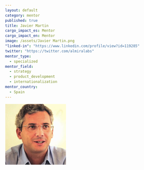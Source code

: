 ```yaml
---
layout: default
category: mentor
published: true
title: Javier Martin
cargo_impact_es: Mentor
cargo_impact_en: Mentor
image: /assets/Javier Martin.png
"linked-in": "https://www.linkedin.com/profile/view?id=119285"
twitter: "https://twitter.com/almiralabs"
mentor_type: 
  - specialized
mentor_field: 
  - strategy
  - product_development
  - internationalization
mentor_country: 
  - Spain
---
```


![1.png](/assets/1.png)
